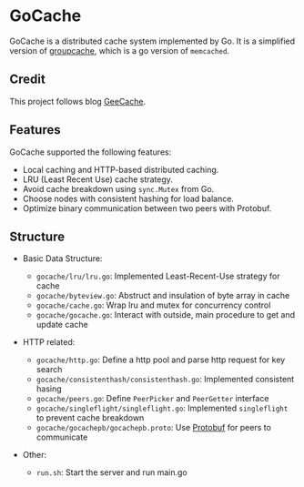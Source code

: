 # GoCache

GoCache is a distributed cache system implemented by Go. It is a simplified version of [groupcache](https://github.com/golang/groupcache), which is a go version of `memcached`.

## Credit

This project follows blog [GeeCache](https://geektutu.com/post/geecache.html).

## Features

GoCache supported the following features:

- Local caching and HTTP-based distributed caching.
- LRU (Least Recent Use) cache strategy.
- Avoid cache breakdown using `sync.Mutex` from Go.
- Choose nodes with consistent hashing for load balance.
- Optimize binary communication between two peers with Protobuf.

## Structure

- Basic Data Structure:

  - `gocache/lru/lru.go`: Implemented Least-Recent-Use strategy for cache
  - `gocache/byteview.go`: Abstruct and insulation of byte array in cache
  - `gocache/cache.go`: Wrap lru and mutex for concurrency control
  - `gocache/gocache.go`: Interact with outside, main procedure to get and update cache

- HTTP related:

  - `gocache/http.go`: Define a http pool and parse http request for key search
  - `gocache/consistenthash/consistenthash.go`: Implemented consistent hasing
  - `gocache/peers.go`: Define `PeerPicker` and `PeerGetter` interface
  - `gocache/singleflight/singleflight.go`: Implemented `singleflight` to prevent cache breakdown
  - `gocache/gocachepb/gocachepb.proto`: Use [Protobuf](https://github.com/protocolbuffers/protobuf) for peers to communicate

- Other:
  - `run.sh`: Start the server and run main.go
